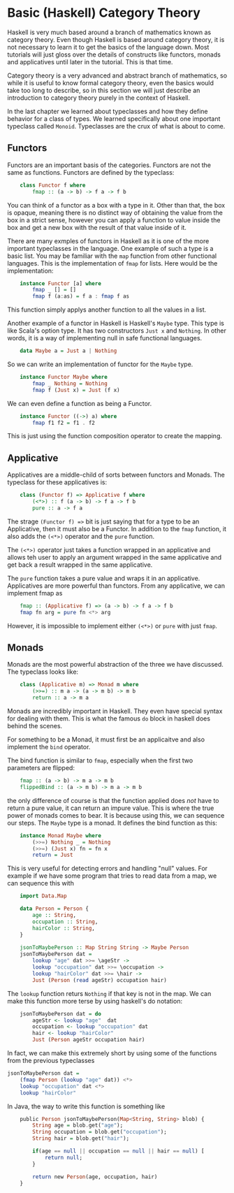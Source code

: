 Basic (Haskell) Category Theory
=====================

Haskell is very much based around a branch of mathematics known as
category theory. Even though Haskell is based around category theory,
it is not necessary to learn it to get the basics of the language
down. Most tutorials will just gloss over the details of constructs
like functors, monads and applicatives until later in the tutorial.
This is that time.

Category theory is a very advanced and abstract branch of mathematics,
so while it is useful to know formal category theory, even the basics
would take too long to describe, so in this section we will just describe
an introduction to category theory purely in the context of Haskell.

In the last chapter we learned about typeclasses and how they define
behavior for a class of types. We learned specifically about one important
typeclass called `Monoid`. Typeclasses are the crux of what is about to
come.

Functors
--------

Functors are an important basis of the categories. Functors are not the same as functions.
Functors are defined by the typeclass:

```haskell
    class Functor f where
        fmap :: (a -> b) -> f a -> f b
```

You can think of a functor as a box with a type in it. Other than that, the box is opaque,
meaning there is no distinct way of obtaining the value from the box in a strict sense,
however you can apply a function to value inside the box and get a new box with the result
of that value inside of it.

There are many exmples of functors in Haskell as it is one of the more important typeclasses
in the language. One example of such a type is a basic list. You may be familiar with
the `map` function from other functional languages. This is the implementation of `fmap` 
for lists. Here would be the implementation:

```haskell
    instance Functor [a] where
        fmap _ [] = []
        fmap f (a:as) = f a : fmap f as
```

This function simply applys another function to all the values in a list.

Another example of a functor in Haskell is Haskell's `Maybe` type. This type
is like Scala's option type. It has two constructors `Just x` and `Nothing`.
In other words, it is a way of implementing null in safe functional languages.

```haskell
    data Maybe a = Just a | Nothing
```

So we can write an implementation of functor for the `Maybe` type.

```haskell
    instance Functor Maybe where
        fmap _ Nothing = Nothing
        fmap f (Just x) = Just (f x)
```

We can even define a function as being a Functor.

```haskell
    instance Functor ((->) a) where
        fmap f1 f2 = f1 . f2
```

This is just using the function composition operator to create the mapping.


Applicative
-----------

Applicatives are a middle-child of sorts between functors and Monads. The
typeclass for these applicatives is:

```haskell
    class (Functor f) => Applicative f where
        (<*>) :: f (a -> b) -> f a -> f b
        pure :: a -> f a
```

The strage `(Functor f) =>` bit is just saying that for a type to be an
Applicative, then it must also be a Functor. In addition to the
`fmap` function, it also adds the `(<*>)` operator and the `pure` function.

The `(<*>)` operator just takes a function wrapped in an applicative and allows
teh user to apply an argument wrapped in the same applicative and get back a result
wrapped in the same applicative.

The `pure` function takes a pure value and wraps it in an applicative. Applicatives
are more powerful than functors. From any applicative, we can implement fmap as

```haskell
    fmap :: (Applicative f) => (a -> b) -> f a -> f b
    fmap fn arg = pure fn <*> arg
```

However, it is impossible to implement either `(<*>)` or `pure` with just `fmap`.


Monads
------

Monads are the most powerful abstraction of the three we have discussed. The typeclass
looks like:

```haskell
    class (Applicative m) => Monad m where
        (>>=) :: m a -> (a -> m b) -> m b
        return :: a -> m a
```

Monads are incredibly important in Haskell. They even have special syntax for dealing
with them. This is what the famous `do` block in haskell does behind the scenes.

For something to be a Monad, it must first be an applicaitve and also implement the
`bind` operator.

The bind function is similar to `fmap`, especially when the first two parameters are
flipped:

```haskell
    fmap :: (a -> b) -> m a -> m b
    flippedBind :: (a -> m b) -> m a -> m b
```

the only difference of course is that the function applied does _not_ have to return
a pure value, it can return an impure value. This is where the true power of monads
comes to bear. It is because using this, we can sequence our steps. The `Maybe` type
is a monad. It defines the bind function as this:

```haskell
    instance Monad Maybe where
        (>>=) Nothing _ = Nothing 
        (>>=) (Just x) fn = fn x
        return = Just
```

This is very useful for detecting errors and handling "null" values. For example
if we have some program that tries to read data from a map, we can sequence this
with

```haskell
    import Data.Map

    data Person = Person {
        age :: String,
        occupation :: String,
        hairColor :: String,
    }
    
    jsonToMaybePerson :: Map String String -> Maybe Person
    jsonToMaybePerson dat =
        lookup "age" dat >>= \ageStr ->
        lookup "occupation" dat >>= \occupation ->
        lookup "hairColor" dat >>= \hair ->
        Just (Person (read ageStr) occupation hair)
```

The `lookup` function returs `Nothing` if that key is not in the map.
We can make this function more terse by using haskell's do notation:

```haskell
    jsonToMaybePerson dat = do
        ageStr <- lookup "age"  dat
        occupation <- lookup "occupation" dat
        hair <- lookup "hairColor"
        Just (Person ageStr occupation hair)
```

In fact, we can make this extremely short by using some of the functions
from the previous typeclasses

```haskell
jsonToMaybePerson dat = 
    (fmap Person (lookup "age" dat)) <*>
    lookup "occupation" dat <*>
    lookup "hairColor"
```

In Java, the way to write this function is something like

```haskell
    public Person jsonToMaybePerson(Map<String, String> blob) {
        String age = blob.get("age");
        String occupation = blob.get("occupation");
        String hair = blob.get("hair");

        if(age == null || occupation == null || hair == null) [
            return null;
        }

        return new Person(age, occupation, hair)
    }
```
